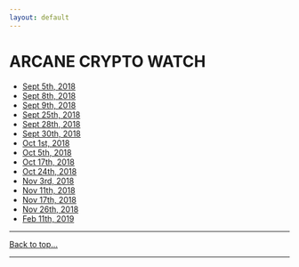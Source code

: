 ```yaml
---
layout: default
---
```

# ARCANE CRYPTO WATCH
* [Sept 5th, 2018](cw-02.html)
* [Sept 8th, 2018](cw-03.html)
* [Sept 9th, 2018](cw-04.html)
* [Sept 25th, 2018](cw-05.html)
* [Sept 28th, 2018](cw-06.html)
* [Sept 30th, 2018](cw-07.html)
* [Oct 1st, 2018](cw-08.html)
* [Oct 5th, 2018](cw-09.html)
* [Oct 17th, 2018](cw-10.html)
* [Oct 24th, 2018](cw-11.html)
* [Nov 3rd, 2018](cw-12.html)
* [Nov 11th, 2018](cw-13.html)
* [Nov 17th, 2018](cw-14.html)
* [Nov 26th, 2018](cw-15.html)
* [Feb 11th, 2019](cw-16.html)

* * *
[Back to top...](acw.html)
* * *
